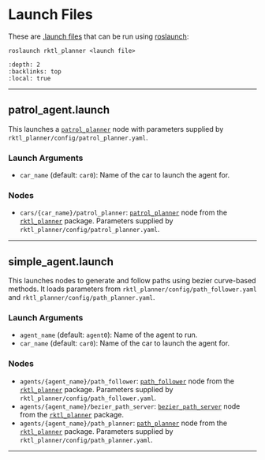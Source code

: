 # Launch Files

These are [.launch files](https://wiki.ros.org/roslaunch/XML) that can be run
using [roslaunch](https://wiki.ros.org/roslaunch):

```shell
roslaunch rktl_planner <launch file>
```

```{contents} Launch Files in the package
:depth: 2
:backlinks: top
:local: true
```

---

## patrol_agent.launch

This launches a [`patrol_planner`](../nodes/README.md#patrol-planner) node with
parameters supplied by `rktl_planner/config/patrol_planner.yaml`.

### Launch Arguments

- `car_name` (default: `car0`): Name of the car to launch the agent for.

### Nodes

- `cars/{car_name}/patrol_planner`:
    [`patrol_planner`](../nodes/README.md#patrol-planner) node from the
    [`rktl_planner`](../README.md) package. Parameters supplied by
    `rktl_planner/config/patrol_planner.yaml`.

---

## simple_agent.launch

This launches nodes to generate and follow paths using bezier curve-based
methods. It loads parameters from `rktl_planner/config/path_follower.yaml` and
`rktl_planner/config/path_planner.yaml`.

### Launch Arguments

- `agent_name` (default: `agent0`): Name of the agent to run.
- `car_name` (default: `car0`): Name of the car to launch the agent for.

### Nodes

- `agents/{agent_name}/path_follower`:
    [`path_follower`](../nodes/README.md#path-follower) node from the
    [`rktl_planner`](../README.md) package. Parameters supplied by
    `rktl_planner/config/path_follower.yaml`.
- `agents/{agent_name}/bezier_path_server`:
    [`bezier_path_server`](../nodes/README.md#bezier-path-server) node from the
    [`rktl_planner`](../README.md) package.
- `agents/{agent_name}/path_planner`:
    [`path_planner`](../nodes/README.md#path-planner) node from the
    [`rktl_planner`](../README.md) package. Parameters supplied by
    `rktl_planner/config/path_planner.yaml`.

---
